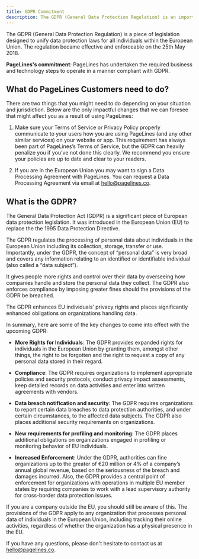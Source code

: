 ```yaml
---
title: GDPR Commitment
description: The GDPR (General Data Protection Regulation) is an important piece of legislation that is designed to strengthen and unify data protection laws for all individuals within the European Union.
---
```


The GDPR (General Data Protection Regulation) is a piece of legislation designed to unify data protection laws for all individuals within the European Union. The regulation became effective and enforceable on the 25th May 2018.

**PageLines's commitment**: PageLines has undertaken the required business and technology steps to operate in a manner compliant with GDPR.

## What do PageLines Customers need to do?

There are two things that you might need to do depending on your situation and jurisdiction. Below are the only impactful changes that we can foresee that might affect you as a result of using PageLines:

1. Make sure your Terms of Service or Privacy Policy properly communicate to your users how you are using PageLines (and any other similar services) on your website or app. This requirement has always been part of PageLines’s Terms of Service, but the GDPR can heavily penalize you if you’ve not done this clearly. We recommend you ensure your policies are up to date and clear to your readers.

2. If you are in the European Union you may want to sign a Data Processing Agreement with PageLines. You can request a Data Processing Agreement via email at [hello@pagelines.co](mailto:hello@pagelines.co).

## What is the GDPR?

The General Data Protection Act (GDPR) is a significant piece of European data protection legislation. It was introduced in the European Union (EU) to replace the the 1995 Data Protection Directive.

The GDPR regulates the processing of personal data about individuals in the European Union including its collection, storage, transfer or use. Importantly, under the GDPR, the concept of “personal data” is very broad and covers any information relating to an identified or identifiable individual (also called a “data subject”).

It gives people more rights and control over their data by overseeing how companies handle and store the personal data they collect. The GDPR also enforces compliance by imposing greater fines should the provisions of the GDPR be breached.

The GDPR enhances EU individuals’ privacy rights and places significantly enhanced obligations on organizations handling data.

In summary, here are some of the key changes to come into effect with the upcoming GDPR:

- **More Rights for Individuals**: The GDPR provides expanded rights for individuals in the European Union by granting them, amongst other things, the right to be forgotten and the right to request a copy of any personal data stored in their regard.

- **Compliance**: The GDPR requires organizations to implement appropriate policies and security protocols, conduct privacy impact assessments, keep detailed records on data activities and enter into written agreements with vendors.

- **Data breach notification and security**: The GDPR requires organizations to report certain data breaches to data protection authorities, and under certain circumstances, to the affected data subjects. The GDPR also places additional security requirements on organizations.

- **New requirements for profiling and monitoring**: The GDPR places additional obligations on organizations engaged in profiling or monitoring behavior of EU individuals.

- **Increased Enforcement**: Under the GDPR, authorities can fine organizations up to the greater of €20 million or 4% of a company’s annual global revenue, based on the seriousness of the breach and damages incurred. Also, the GDPR provides a central point of enforcement for organizations with operations in multiple EU member states by requiring companies to work with a lead supervisory authority for cross-border data protection issues.

If you are a company outside the EU, you should still be aware of this. The provisions of the GDPR apply to any organization that processes personal data of individuals in the European Union, including tracking their online activities, regardless of whether the organization has a physical presence in the EU.

If you have any questions, please don't hesitate to contact us at [hello@pagelines.co](hello@pagelines.co).
